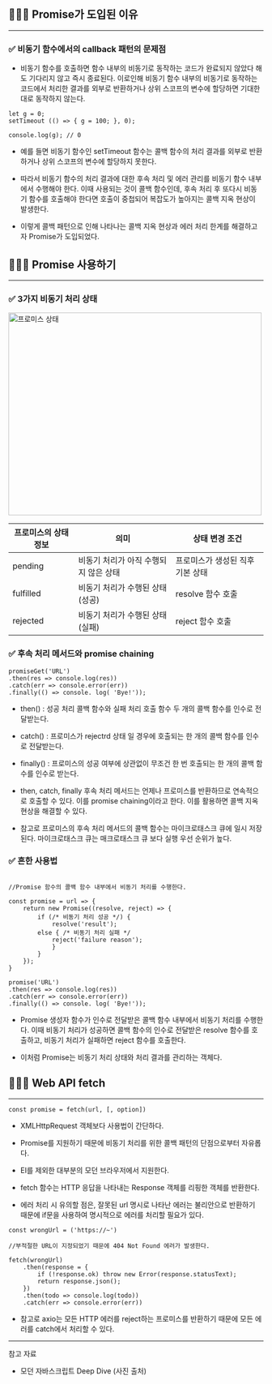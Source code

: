 ## 🧑🏻‍💻 Promise가 도입된 이유
---

### ✅ 비동기 함수에서의 callback 패턴의 문제점

- 비동기 함수를 호출하면 함수 내부의 비동기로 동작하는 코드가 완료되지 않았다 해도 기다리지 않고 즉시 종료된다. 이로인해 비동기 함수 내부의 비동기로 동작하는 코드에서 처리한 결과를 외부로 반환하거나 상위 스코프의 변수에 할당하면 기대한 대로 동작하지 않는다.

```tsx
let g = 0;
setTimeout (() => { g = 100; }, 0);

console.log(g); // 0
```

- 예를 들면 비동기 함수인 setTimeout 함수는 콜백 함수의 처리 결과를 외부로 반환하거나 상위 스코프의 변수에 할당하지 못한다. 

- 따라서 비동기 함수의 처리 결과에 대한 후속 처리 및 에러 관리를 비동기 함수 내부에서 수행해야 한다. 이때 사용되는 것이 콜백 함수인데, 후속 처리 후 또다시 비동기 함수를 호출해야 한다면 호출이 중첩되어 복잡도가 높아지는 콜백 지옥 현상이 발생한다.

- 이렇게 콜백 패턴으로 인해 나타나는 콜백 지옥 현상과 에러 처리 한계를 해결하고자 Promise가 도입되었다.

## 🧑🏻‍💻 Promise 사용하기
---

### ✅ 3가지 비동기 처리 상태

<img src="/img/Javascript/45-1.png" width="500" height="400" alt="프로미스 상태" />

| 프로미스의 상태 정보 | 의미 | 상태 변경 조건 |
| --- | --- | --- |
| pending | 비동기 처리가 아직 수행되지 않은 상태 | 프로미스가 생성된 직후 기본 상태 |
| fulfilled | 비동기 처리가 수행된 상태(성공) | resolve 함수 호출 |
| rejected | 비동기 처리가 수행된 상태(실패) | reject 함수 호출 |


### ✅ 후속 처리 메서드와 promise chaining

```tsx
promiseGet('URL')
.then(res => console.log(res))
.catch(err => console.error(err))
.finally(() => console. log( 'Bye!'));
```

- then() : 성공 처리 콜백 함수와 실패 처리 호출 함수 두 개의 콜백 함수를 인수로 전달받는다.
- catch() : 프로미스가 rejectrd 상태 일 경우에 호출되는 한 개의 콜백 함수를 인수로 전달받는다.
- finally() : 프로미스의 성공 여부에 상관없이 무조건 한 번 호출되는 한 개의 콜백 함수를 인수로 받는다.

- then, catch, finally 후속 처리 메서드는 언제나 프로미스를 반환하므로 연속적으로 호출할 수 있다. 이를 promise chaining이라고 한다. 이를 활용하면 콜백 지옥 현상을 해결할 수 있다.

- 참고로 프로미스의 후속 처리 메서드의 콜백 함수는 마이크로태스크 큐에 일시 저장된다. 마이크로태스크 큐는 매크로태스크 큐 보다 실행 우선 순위가 높다.

### ✅ 흔한 사용법

```tsx

//Promise 함수의 콜백 함수 내부에서 비동기 처리를 수행한다.

const promise = url => {
	return new Promise((resolve, reject) => {
		if (/* 비동기 처리 성공 */) {
			resolve('result');
		else { /* 비동기 처리 실패 */
			reject('failure reason');
			}
		}
	});
}

promise('URL')
.then(res => console.log(res))
.catch(err => console.error(err))
.finally(() => console. log( 'Bye!'));
```

- Promise 생성자 함수가 인수로 전달받은 콜백 함수 내부에서 비동기 처리를 수행한다. 이때 비동기 처리가 성공하면 콜백 함수의 인수로 전달받은 resolve 함수를 호출하고, 비동기 처리가 실패하면 reject 함수를 호출한다.

- 이처럼 Promise는 비동기 처리 상태와 처리 결과를 관리하는 객체다.

## 🧑🏻‍💻 Web API fetch

---

```tsx
const promise = fetch(url, [, option])
```

- XMLHttpRequest 객체보다 사용법이 간단하다.

- Promise를 지원하기 때문에 비동기 처리를 위한 콜백 패턴의 단점으로부터 자유롭다.

- EI를 제외한 대부분의 모던 브라우저에서 지원한다.

- fetch 함수는 HTTP 응답을 나타내는 Response 객체를 리핑한 객체를 반환한다.

- 에러 처리 시 유의할 점은, 잘못된 url 명시로 나타난 에러는 불리안으로 반환하기 때문에 if문을 사용하여 명시적으로 에러를 처리할 필요가 있다.

```tsx
const wrongUrl = ('https://~')

//부적절한 URL이 지정되었기 때문에 404 Not Found 에러가 발생한다.

fetch(wrongUrl)
	.then(response = {
		if (!response.ok) throw new Error(response.statusText);
		return response.json();
	})
	.then(todo => console.log(todo))
	.catch(err => console.error(err))
```

- 참고로 axio는 모든 HTTP 에러를 reject하는 프로미스를 반환하기 때문에 모든 에러를 catch에서 처리할 수 있다.

---
참고 자료
- 모던 자바스크립트 Deep Dive (사진 출처)
